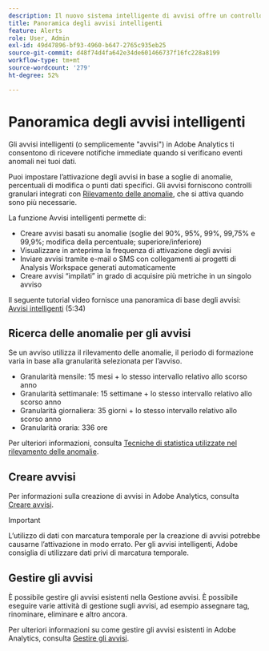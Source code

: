 ```yaml
---
description: Il nuovo sistema intelligente di avvisi offre un controllo più granulare sugli avvisi e integra il rilevamento delle anomalie con il sistema di avvisi.
title: Panoramica degli avvisi intelligenti
feature: Alerts
role: User, Admin
exl-id: 49d47896-bf93-4960-b647-2765c935eb25
source-git-commit: d48f74d4fa642e34de601466737f16fc228a8199
workflow-type: tm+mt
source-wordcount: '279'
ht-degree: 52%

---
```


# Panoramica degli avvisi intelligenti

Gli avvisi intelligenti (o semplicemente &quot;avvisi&quot;) in Adobe Analytics ti consentono di ricevere notifiche immediate quando si verificano eventi anomali nei tuoi dati.

Puoi impostare l’attivazione degli avvisi in base a soglie di anomalie, percentuali di modifica o punti dati specifici. Gli avvisi forniscono controlli granulari integrati con [Rilevamento delle anomalie](/help/analyze/analysis-workspace/c-anomaly-detection/anomaly-detection.md), che si attiva quando sono più necessarie.

La funzione Avvisi intelligenti permette di:

* Creare avvisi basati su anomalie (soglie del 90%, 95%, 99%, 99,75% e 99,9%; modifica della percentuale; superiore/inferiore)
* Visualizzare in anteprima la frequenza di attivazione degli avvisi
* Inviare avvisi tramite e-mail o SMS con collegamenti ai progetti di Analysis Workspace generati automaticamente
* Creare avvisi “impilati” in grado di acquisire più metriche in un singolo avviso

Il seguente tutorial video fornisce una panoramica di base degli avvisi: [Avvisi intelligenti](https://experienceleague.adobe.com/docs/analytics-learn/tutorials/data-science/intelligent-alerts.html?lang=it) (5:34)

## Ricerca delle anomalie per gli avvisi

Se un avviso utilizza il rilevamento delle anomalie, il periodo di formazione varia in base alla granularità selezionata per l’avviso.

* Granularità mensile: 15 mesi + lo stesso intervallo relativo allo scorso anno
* Granularità settimanale: 15 settimane + lo stesso intervallo relativo allo scorso anno
* Granularità giornaliera: 35 giorni + lo stesso intervallo relativo allo scorso anno
* Granularità oraria: 336 ore

Per ulteriori informazioni, consulta [Tecniche di statistica utilizzate nel rilevamento delle anomalie](/help/analyze/analysis-workspace/c-anomaly-detection/statistics-anomaly-detection.md).

## Creare avvisi

Per informazioni sulla creazione di avvisi in Adobe Analytics, consulta [Creare avvisi](/help/analyze/analysis-workspace/c-anomaly-detection/statistics-anomaly-detection.md).

>[!IMPORTANT]
>
>L’utilizzo di dati con marcatura temporale per la creazione di avvisi potrebbe causarne l’attivazione in modo errato. Per gli avvisi intelligenti, Adobe consiglia di utilizzare dati privi di marcatura temporale.

## Gestire gli avvisi

È possibile gestire gli avvisi esistenti nella Gestione avvisi. È possibile eseguire varie attività di gestione sugli avvisi, ad esempio assegnare tag, rinominare, eliminare e altro ancora.

Per ulteriori informazioni su come gestire gli avvisi esistenti in Adobe Analytics, consulta [Gestire gli avvisi](/help/analyze/analysis-workspace/c-intelligent-alerts/alert-manager.md).
